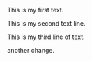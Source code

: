 This is my first text.

This is my second text line.

This is my third line of text.

another change.